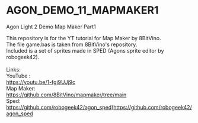 # AGON_DEMO_11_MAPMAKER1
Agon Light 2 Demo Map Maker Part1<br>

This repository is for the YT tutorial for Map Maker by 8BitVino.<br>
The file game.bas is taken from 8BitVino's repository.<br>
Included is a set of sprites made in SPED (Agons sprite editor by robogeek42).<br>
<br>
Links:<br>
YouTube :<br>
https://youtu.be/1-fgj9UJj9c <br>
Map Maker:<br>
https://github.com/8BitVino/mapmaker/tree/main<br>
Sped:<br>
https://github.com/robogeek42/agon_sped)https://github.com/robogeek42/agon_sped
